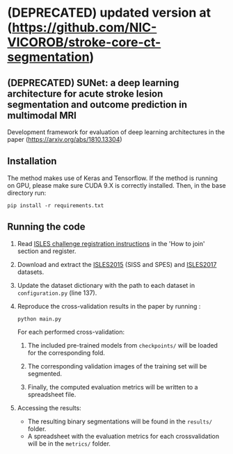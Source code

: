 # (DEPRECATED) updated version at (https://github.com/NIC-VICOROB/stroke-core-ct-segmentation)

## (DEPRECATED) SUNet: a deep learning architecture for acute stroke lesion segmentation and outcome prediction in multimodal MRI

Development framework for evaluation of deep learning architectures in the paper (https://arxiv.org/abs/1810.13304)

## Installation

The method makes use of Keras and Tensorflow. If the method is running on GPU, please make sure CUDA 9.X is correctly installed. Then, in the base directory run: 
```
pip install -r requirements.txt
```

## Running the code

1. Read [ISLES challenge registration instructions](https://www.smir.ch/ISLES/Start2017) in the 'How to join' section and register.

2. Download and extract the [ISLES2015](https://www.smir.ch/ISLES/Start2015) (SISS and SPES) and [ISLES2017](https://www.smir.ch/ISLES/Start2017) datasets.

3. Update the dataset dictionary with the path to each dataset in `configuration.py` (line 137).

4. Reproduce the cross-validation results in the paper by running :

   ```
   python main.py
   ```

   For each performed cross-validation:
      1. The included pre-trained models from `checkpoints/` will be loaded for the corresponding fold. 
   
      2. The corresponding validation images of the training set will be segmented. 
   
      3. Finally, the computed evaluation metrics will be written to a spreadsheet file.

5. Accessing the results:
   + The resulting binary segmentations will be found in the `results/` folder.
   + A spreadsheet with the evaluation metrics for each crossvalidation will be in the `metrics/` folder.
